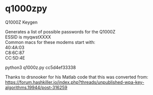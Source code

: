 # q1000zpy
Q1000Z Keygen

Generates a list of possible passwords for the Q1000Z\
ESSID is myqwstXXXX\
Common macs for these modems start with:\
40:4A:03\
C8:6C:87\
CC:5D:4E

python3 q1000z.py cc5d4ef33338

Thanks to drsnooker for his Matlab code that this was converted from: https://forum.hashkiller.io/index.php?threads/unpublished-wpa-key-algorithms.19944/post-316259
